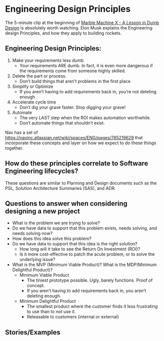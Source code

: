 <h1>Engineering Design Principles</h1>

The 5-minute clip at the beginning of [Marble Machine X - A Lesson in Dumb Design](https://www.youtube.com/embed/WN90HYiFpAw?si=cptAYEkNgUHds0a7) is absolutely worth watching. Elon Musk explains the Engineering design Principles, and how they apply to building rockets.

<h2>Engineering Design Principles:</h2>

1.  Make your requirements less dumb
    * Your requirements ARE dumb. In fact, it is even more dangerous if the requirements come from someone highly skilled.
2. Delete the part or process. 
    * Don’t build things that aren’t problems in the first place
3. Simplify or Optimize 
    * If you aren’t having to add requirements back in, you’re not deleting enough
4. Accelerate cycle time 
    * Don’t dig your grave faster. Stop digging your grave!
5. Automate 
    * The very LAST step when the ROI makes automation worthwhile. 
    * Don’t automate things that shouldn’t exist.

Nav has a set of https://navinc.atlassian.net/wiki/spaces/ENG/pages/785219629 that incorporate these concepts and layer on how we expect to do these things together.

<h2>How do these principles correlate to Software Engineering lifecycles?</h2>

These questions are similar to Planning and Design documents such as the PSL, Solution Architecture Summaries (SAS), and ADR. 

<h2>Questions to answer when considering designing a new project</h2>

* What is the problem we are trying to solve?
* Do we have data to support that this problem exists, needs solving, and needs solving now?
* How does this idea solve this problem?
* Do we have data to support that this idea is the right solution?
    * How long will it take to see the Return On Investment (ROI)?
    * Is it more cost-effective to patch the acute problem, or to solve the underlying issue?
* What is the MVP (Minimum Viable Product)? What is the MDP(Minimum Delightful Product)?
    * Minimum Viable Product
        * The tiniest prototype possible. Ugly, barely functions. Proof of concept.
        * If you aren’t having to add requirements back in, you aren’t deleting enough.
    * Minimum Delightful Product
        * The smallest product where the customer finds it less frustrating to use than to not use it. 
        * Releasable to customers (internal or external)

<h2>Stories/Examples</h2>
